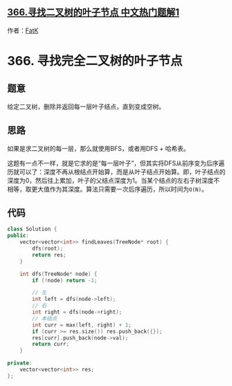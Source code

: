 ## [366.寻找二叉树的叶子节点 中文热门题解1](https://leetcode.cn/problems/find-leaves-of-binary-tree/solutions/100000/c-hou-xu-bian-li-fan-xiang-ding-yi-shen-du-by-fatk)

作者：[FatK](https://leetcode.cn/u/FatK)

# 366. 寻找完全二叉树的叶子节点

## 题意

给定二叉树，删除并返回每一层叶子结点，直到变成空树。

## 思路

如果是求二叉树的每一层，那么就使用BFS，或者用DFS + 哈希表。

这题有一点不一样，就是它求的是“每一层叶子”，但其实将DFS从前序变为后序遍历就可以了：深度不再从根结点开始算，而是从叶子结点开始算。即，叶子结点的深度为0，然后往上累加，叶子的父结点深度为1。当某个结点的左右子树深度不相等，取更大值作为其深度。算法只需要一次后序遍历，所以时间为`O(N)`。

## 代码

```cpp
class Solution {
public:
    vector<vector<int>> findLeaves(TreeNode* root) {
        dfs(root);
        return res;
    }

    int dfs(TreeNode* node) {
        if (!node) return -1;

        // 左
        int left = dfs(node->left);
        // 右
        int right = dfs(node->right);
        // 本结点
        int curr = max(left, right) + 1;
        if (curr >= res.size()) res.push_back({});
        res[curr].push_back(node->val);
        return curr;
    }

private:
    vector<vector<int>> res;
};
```